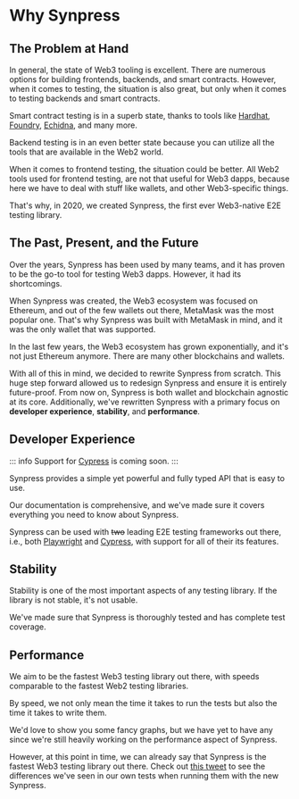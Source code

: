 # Why Synpress

## The Problem at Hand

In general, the state of Web3 tooling is excellent. There are numerous options for building frontends, backends, and smart contracts. 
However, when it comes to testing, the situation is also great, but only when it comes to testing backends and smart contracts.

Smart contract testing is in a superb state, thanks to tools like [Hardhat](https://hardhat.org/), [Foundry](https://github.com/foundry-rs/foundry), [Echidna](https://github.com/crytic/echidna), and many more.

Backend testing is in an even better state because you can utilize all the tools that are available in the Web2 world.

When it comes to frontend testing, the situation could be better. All Web2 tools used for frontend testing, are not that useful for Web3 dapps, because here we have to deal with stuff like wallets, and other Web3-specific things.

That's why, in 2020, we created Synpress, the first ever Web3-native E2E testing library.

## The Past, Present, and the Future

Over the years, Synpress has been used by many teams, and it has proven to be the go-to tool for testing Web3 dapps. However, it had its shortcomings.

When Synpress was created, the Web3 ecosystem was focused on Ethereum, and out of the few wallets out there, MetaMask was the most popular one. That's why Synpress was built with MetaMask in mind, and it was the only wallet that was supported.

In the last few years, the Web3 ecosystem has grown exponentially, and it's not just Ethereum anymore. There are many other blockchains and wallets.

With all of this in mind, we decided to rewrite Synpress from scratch. This huge step forward allowed us to redesign Synpress and ensure it is entirely future-proof. From now on, Synpress is both wallet and blockchain agnostic at its core.
Additionally, we've rewritten Synpress with a primary focus on **developer experience**, **stability**, and **performance**.

## Developer Experience

::: info
Support for [Cypress](https://www.cypress.io/) is coming soon.
:::

Synpress provides a simple yet powerful and fully typed API that is easy to use.

Our documentation is comprehensive, and we've made sure it covers everything you need to know about Synpress.

Synpress can be used with ~~two~~ leading E2E testing frameworks out there, i.e., both [Playwright](https://playwright.dev/) and [Cypress](https://www.cypress.io/), with support for all of their its features.

## Stability

Stability is one of the most important aspects of any testing library. If the library is not stable, it's not usable. 

We've made sure that Synpress is thoroughly tested and has complete test coverage.

## Performance

We aim to be the fastest Web3 testing library out there, with speeds comparable to the fastest Web2 testing libraries.

By speed, we not only mean the time it takes to run the tests but also the time it takes to write them.

We'd love to show you some fancy graphs, but we have yet to have any since we're still heavily working on the performance aspect of Synpress.

However, at this point in time, we can already say that Synpress is the fastest Web3 testing library out there. Check out [this tweet](https://x.com/0xDuckception/status/1741498318860042438) to see the differences we've seen in our own tests when running them with the new Synpress.
